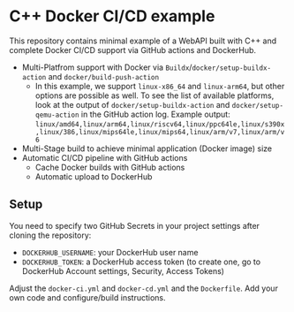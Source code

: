 # C++ Docker CI/CD example

This repository contains minimal example of a WebAPI built with C++ and complete Docker CI/CD support via GitHub actions and DockerHub.

- Multi-Platfrom support with Docker via `Buildx`/`docker/setup-buildx-action` and `docker/build-push-action`
  - In this example, we support `linux-x86_64` and `linux-arm64`, but other options are possible as well. To see the list of available platforms, look at the output of `docker/setup-buildx-action` and `docker/setup-qemu-action` in the GitHub action log. Example output:
    `linux/amd64,linux/arm64,linux/riscv64,linux/ppc64le,linux/s390x,linux/386,linux/mips64le,linux/mips64,linux/arm/v7,linux/arm/v6`
- Multi-Stage build to achieve minimal application (Docker image) size
- Automatic CI/CD pipeline with GitHub actions
  - Cache Docker builds with GitHub actions
  - Automatic upload to DockerHub

## Setup

You need to specify two GitHub Secrets in your project settings after cloning the repository:

- `DOCKERHUB_USERNAME`: your DockerHub user name
- `DOCKERHUB_TOKEN`: a DockerHub access token (to create one, go to DockerHub Account settings, Security, Access Tokens)

Adjust the `docker-ci.yml` and `docker-cd.yml` and the `Dockerfile`. Add your own code and configure/build instructions.

